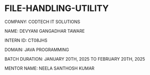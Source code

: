 # FILE-HANDLING-UTILITY

COMPANY: CODTECH IT SOLUTIONS

NAME: DEVYANI GANGADHAR TAWARE

INTERN ID: CT08JHS

DOMAIN: JAVA PROGRAMMING

BATCH DURATION: JANUARY 20TH, 2025 TO FEBRUARY 20TH, 2025

MENTOR NAME: NEELA SANTHOSH KUMAR
